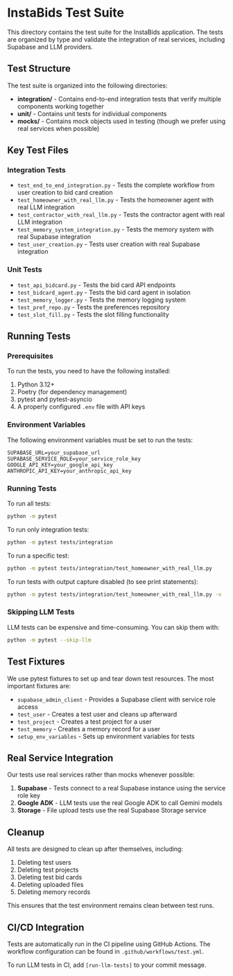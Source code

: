 # InstaBids Test Suite

This directory contains the test suite for the InstaBids application. The tests are organized by type and validate the integration of real services, including Supabase and LLM providers.

## Test Structure

The test suite is organized into the following directories:

- **integration/** - Contains end-to-end integration tests that verify multiple components working together
- **unit/** - Contains unit tests for individual components
- **mocks/** - Contains mock objects used in testing (though we prefer using real services when possible)

## Key Test Files

### Integration Tests

- `test_end_to_end_integration.py` - Tests the complete workflow from user creation to bid card creation
- `test_homeowner_with_real_llm.py` - Tests the homeowner agent with real LLM integration
- `test_contractor_with_real_llm.py` - Tests the contractor agent with real LLM integration
- `test_memory_system_integration.py` - Tests the memory system with real Supabase integration
- `test_user_creation.py` - Tests user creation with real Supabase integration

### Unit Tests

- `test_api_bidcard.py` - Tests the bid card API endpoints
- `test_bidcard_agent.py` - Tests the bid card agent in isolation
- `test_memory_logger.py` - Tests the memory logging system
- `test_pref_repo.py` - Tests the preferences repository
- `test_slot_fill.py` - Tests the slot filling functionality

## Running Tests

### Prerequisites

To run the tests, you need to have the following installed:

1. Python 3.12+
2. Poetry (for dependency management)
3. pytest and pytest-asyncio
4. A properly configured `.env` file with API keys

### Environment Variables

The following environment variables must be set to run the tests:

```
SUPABASE_URL=your_supabase_url
SUPABASE_SERVICE_ROLE=your_service_role_key
GOOGLE_API_KEY=your_google_api_key
ANTHROPIC_API_KEY=your_anthropic_api_key
```

### Running Tests

To run all tests:

```bash
python -m pytest
```

To run only integration tests:

```bash
python -m pytest tests/integration
```

To run a specific test:

```bash
python -m pytest tests/integration/test_homeowner_with_real_llm.py
```

To run tests with output capture disabled (to see print statements):

```bash
python -m pytest tests/integration/test_homeowner_with_real_llm.py -v -s
```

### Skipping LLM Tests

LLM tests can be expensive and time-consuming. You can skip them with:

```bash
python -m pytest --skip-llm
```

## Test Fixtures

We use pytest fixtures to set up and tear down test resources. The most important fixtures are:

- `supabase_admin_client` - Provides a Supabase client with service role access
- `test_user` - Creates a test user and cleans up afterward
- `test_project` - Creates a test project for a user
- `test_memory` - Creates a memory record for a user
- `setup_env_variables` - Sets up environment variables for tests

## Real Service Integration

Our tests use real services rather than mocks whenever possible:

1. **Supabase** - Tests connect to a real Supabase instance using the service role key
2. **Google ADK** - LLM tests use the real Google ADK to call Gemini models
3. **Storage** - File upload tests use the real Supabase Storage service

## Cleanup

All tests are designed to clean up after themselves, including:

1. Deleting test users
2. Deleting test projects
3. Deleting test bid cards
4. Deleting uploaded files
5. Deleting memory records

This ensures that the test environment remains clean between test runs.

## CI/CD Integration

Tests are automatically run in the CI pipeline using GitHub Actions. The workflow configuration can be found in `.github/workflows/test.yml`.

To run LLM tests in CI, add `[run-llm-tests]` to your commit message.
